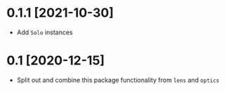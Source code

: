 # 0.1.1 [2021-10-30]

- Add `Solo` instances

# 0.1 [2020-12-15]

- Split out and combine this package functionality from `lens` and `optics`
